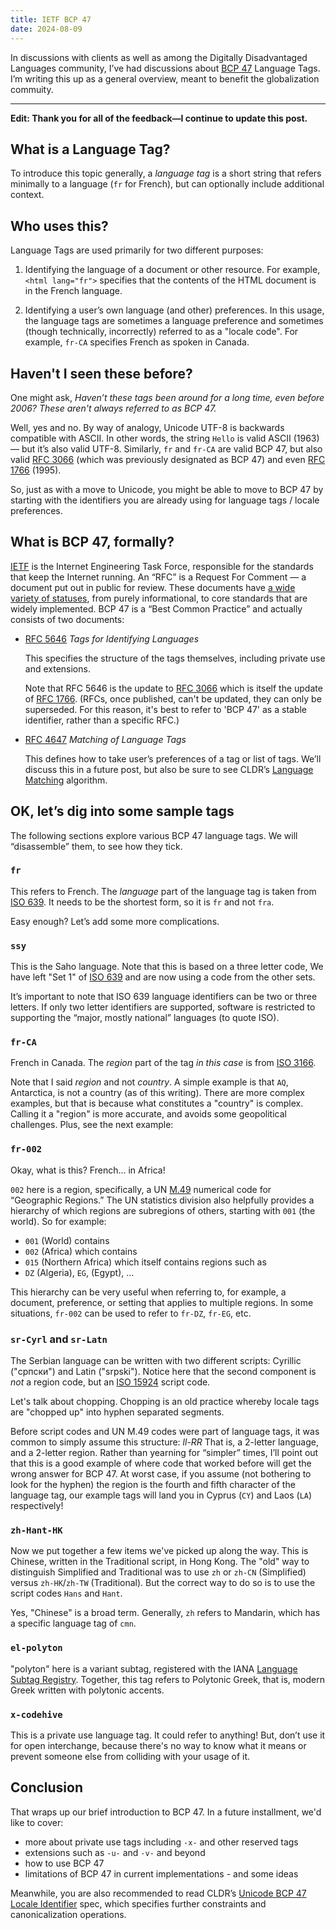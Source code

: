 ```yaml
---
title: IETF BCP 47
date: 2024-08-09
---
```


In discussions with clients as well as among the Digitally Disadvantaged Languages community, I’ve had discussions about [BCP 47][] Language Tags. I’m writing this up as a general overview, meant to benefit the globalization commuity.

---

**Edit: Thank you for all of the feedback—I continue to update this post.**

## What is a Language Tag?

To introduce this topic generally, a _language tag_ is a short string that refers minimally to a language (`fr` for French), but can optionally include additional context.

## Who uses this?

Language Tags are used primarily for two different purposes:

1. Identifying the language of a document or other resource. For example, `<html lang="fr">` specifies that the contents of the HTML document is in the French language.

2. Identifying a user’s own language (and other) preferences. In this usage, the language tags are sometimes a language preference and sometimes (though technically, incorrectly) referred to as a "locale code".  For example, `fr-CA` specifies French as spoken in Canada.

## Haven't I seen these before?

One might ask, _Haven’t these tags been around for a long time, even before 2006? These aren't always referred to as BCP 47._

Well, yes and no.  By way of analogy, Unicode UTF-8 is backwards compatible with ASCII. In other words, the string `Hello` is valid ASCII (1963) — but it’s also valid UTF-8.  Similarly, `fr` and `fr-CA` are valid BCP 47, but also valid [RFC 3066][] (which was previously designated as BCP 47) and even [RFC 1766][] (1995).

So, just as with a move to Unicode, you might be able to move to BCP 47 by starting with the identifiers you are already using for language tags / locale preferences.

## What is BCP 47, formally?

[IETF][] is the Internet Engineering Task Force, responsible for the standards that keep the Internet running. An “RFC” is a Request For Comment — a document put out in public for review.  These documents have [a wide variety of statuses][rfcstatus], from purely informational, to core standards that are widely implemented. BCP 47 is a “Best Common Practice” and actually consists of two documents:

- [RFC 5646][] _Tags for Identifying Languages_

    This specifies the structure of the tags themselves, including private use and extensions.

    Note that RFC 5646 is the update to [RFC 3066][] which is itself the update of [RFC 1766][]. (RFCs, once published, can't be updated, they can only be superseded. For this reason, it's best to refer to 'BCP 47' as a stable identifier, rather than a specific RFC.)

- [RFC 4647][] _Matching of Language Tags_

    This defines how to take user’s preferences of a tag or list of tags. We’ll discuss this in a future post, but also be sure to see CLDR’s [Language Matching](https://unicode.org/reports/tr35/#LanguageMatching) algorithm.

## OK, let’s dig into some sample tags

The following sections explore various BCP 47 language tags. We will “disassemble” them, to see how they tick.

### `fr`

This refers to French. The _language_ part of the language tag is taken from [ISO 639][]. It needs to be the shortest form, so it is `fr` and not `fra`.

Easy enough? Let’s add some more complications.

### `ssy`

This is the Saho language. Note that this is based on a three letter code, We have left "Set 1" of [ISO 639][] and are now using a code from the other sets.

It’s important to note that ISO 639 language identifiers can be two or three letters. If only two letter identifiers are supported, software is restricted to supporting the “major, mostly national” languages (to quote ISO).

### `fr-CA`

French in Canada. The _region_ part of the tag _in this case_ is from [ISO 3166][].

Note that I said _region_ and not _country_. A simple example is that `AQ`, Antarctica, is not a country (as of this writing). There are more complex examples, but that is because what constitutes a "country" is complex.  Calling it a "region" is more accurate, and avoids some geopolitical challenges.  Plus, see the next example:

### `fr-002`

Okay, what is this? French… in Africa!

`002` here is a region, specifically, a UN [M.49][] numerical code for “Geographic Regions.” The UN statistics division also helpfully provides a hierarchy of which regions are subregions of others, starting with `001` (the world).  So for example:

- `001` (World) contains
- `002` (Africa) which contains
- `015` (Northern Africa) which itself contains regions such as
- `DZ` (Algeria), `EG`, (Egypt), …

This hierarchy can be very useful when referring to, for example, a document, preference, or setting that applies to multiple regions. In some situations, `fr-002` can be used to refer to `fr-DZ`, `fr-EG`, etc.

### `sr-Cyrl` and `sr-Latn`

The Serbian language can be written with two different scripts: Cyrillic ("српски") and Latin ("srpski"). Notice here that the second component is _not_ a region code, but an [ISO 15924][] script code.

Let's talk about chopping.  Chopping is an old practice whereby locale tags are "chopped up" into hyphen separated segments.

Before script codes and UN M.49 codes were part of language tags, it was common to simply assume this structure: _ll-RR_ That is, a 2-letter language, and a 2-letter region.  Rather than yearning for “simpler” times, I’ll point out that this is a good example of where code that worked before will get the wrong answer for BCP 47. At worst case, if you assume (not bothering to look for the hyphen) the region is the fourth and fifth character of the language tag, our example tags will land you in Cyprus (`CY`) and Laos (`LA`) respectively!

### `zh-Hant-HK`

Now we put together a few items we've picked up along the way.  This is Chinese, written in the Traditional script, in Hong Kong.  The "old" way to distinguish Simplified and Traditional was to use `zh` or `zh-CN` (Simplified) versus `zh-HK`/`zh-TW` (Traditional).  But the correct way to do so is to use the script codes `Hans` and `Hant`.

Yes, "Chinese" is a broad term. Generally, `zh` refers to Mandarin, which has a specific language tag of `cmn`.

### `el-polyton`

"polyton" here is a variant subtag, registered with the IANA [Language Subtag Registry][iana-lsr]. Together, this tag refers to Polytonic Greek, that is, modern Greek written with polytonic accents.

### `x-codehive`

This is a private use language tag. It could refer to anything! But, don’t use it for open interchange, because there's no way to know what it means or prevent someone else from colliding with your usage of it.

## Conclusion

That wraps up our brief introduction to BCP 47. In a future installment, we'd like to cover:

- more about private use tags including `-x-` and other reserved tags
- extensions such as `-u-` and `-v-` and beyond
- how to use BCP 47
- limitations of BCP 47 in current implementations - and some ideas

Meanwhile, you are also recommended to read CLDR’s [Unicode BCP 47 Locale Identifier](https://unicode.org/reports/tr35/#BCP_47_Language_Tag_Conversion) spec, which specifies further constraints and canonicalization operations.

<!-- Footnotes -->

[IETF]: https://ietf.org
[BCP 47]: https://www.rfc-editor.org/info/bcp47
[RFC 3066]: https://www.rfc-editor.org/info/rfc3066
[RFC 1766]: https://www.rfc-editor.org/info/rfc1766
[RFC 4647]: https://www.rfc-editor.org/info/rfc4647
[RFC 5646]: https://www.rfc-editor.org/info/rfc5646
[rfcstatus]: https://www.ietf.org/process/rfcs/#streams
[ISO 639]: https://www.iso.org/iso-639-language-code
[ISO 3166]: https://www.iso.org/iso-3166-country-codes.html
[ISO 15924]: https://www.unicode.org/iso15924/
[M.49]: https://unstats.un.org/unsd/methodology/m49/
[iana-lsr]: https://www.iana.org/assignments/lang-subtags-templates/
